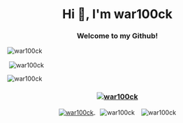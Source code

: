 <h1 align="center">Hi 👋, I'm war100ck</h1>
<h3 align="center">Welcome to my Github!</h3>


<img align="center" src="https://github-readme-streak-stats.herokuapp.com/?user=war100ck&" alt="war100ck" /></p>

&nbsp;<img align="center" src="https://github-readme-stats.vercel.app/api?username=war100ck&show_icons=true&locale=en" alt="war100ck" />

<img align="center" src="https://github-readme-stats.vercel.app/api/top-langs?username=war100ck&show_icons=true&locale=en&layout=compact" alt="war100ck" />

<h3 align="center"> <a href="https://github.com/ryo-ma/github-profile-trophy"><img src="https://github-profile-trophy.vercel.app/?username=war100ck" alt="war100ck" /></a> </h3>

   <center>
  <a href="https://github.com/anuraghazra/github-readme-stats">
  <img align="center" src="https://github-readme-streak-stats.herokuapp.com/?user=war100ck&theme=dark" alt="war100ck" />
</a>
&ensp;
  <img align="center" src="https://github-readme-stats.vercel.app/api?username=war100ck&show_icons=true&theme=dark" alt="war100ck" />
   &ensp; 
  <img align="center" src="https://github-readme-stats.vercel.app/api/top-langs?username=war100ck&show_icons=true&locale=en&layout=compact&theme=dark" alt="war100ck" />
  </center>

